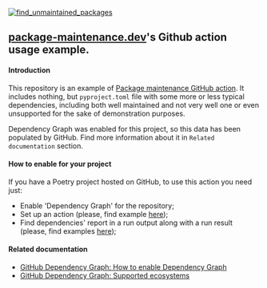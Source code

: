 [![find_unmaintained_packages](https://github.com/package-maintenance-dev/github-action-poetry-example/actions/workflows/workflow.yml/badge.svg)](https://github.com/package-maintenance-dev/github-action-poetry-example/actions/workflows/workflow.yml)

## [package-maintenance.dev](https://package-maintenance.dev)'s Github action usage example.

#### Introduction
This repository is an example of [Package maintenance GitHub action](https://github.com/package-maintenance-dev/github-action).
It includes nothing, but `pyproject.toml` file with some more or less typical dependencies, including both well maintained and not very well one or even unsupported for the sake of demonstration purposes. 

Dependency Graph was enabled for this project, so this data has been populated by GitHub. Find more information about it in `Related documentation` section.

#### How to enable for your project
If you have a Poetry project hosted on GitHub, to use this action you need just:

- Enable 'Dependency Graph' for the repository;
- Set up an action (please, find example [here](https://github.com/package-maintenance-dev/github-action-poetry-example/blob/main/.github/workflows/workflow.yml));
- Find dependencies' report in a run output along with a run result (please, find examples [here](https://github.com/package-maintenance-dev/github-action-poetry-example/actions));

#### Related documentation
- [GitHub Dependency Graph: How to enable Dependency Graph](https://docs.github.com/en/code-security/supply-chain-security/understanding-your-software-supply-chain/configuring-the-dependency-graph)
- [GitHub Dependency Graph: Supported ecosystems](https://docs.github.com/en/code-security/supply-chain-security/understanding-your-software-supply-chain/dependency-graph-supported-package-ecosystems)
